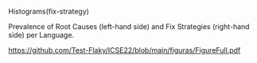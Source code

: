 Histograms(fix-strategy)

Prevalence of Root Causes (left-hand side) and Fix Strategies (right-hand side) per Language.


https://github.com/Test-Flaky/ICSE22/blob/main/figuras/FigureFull.pdf


